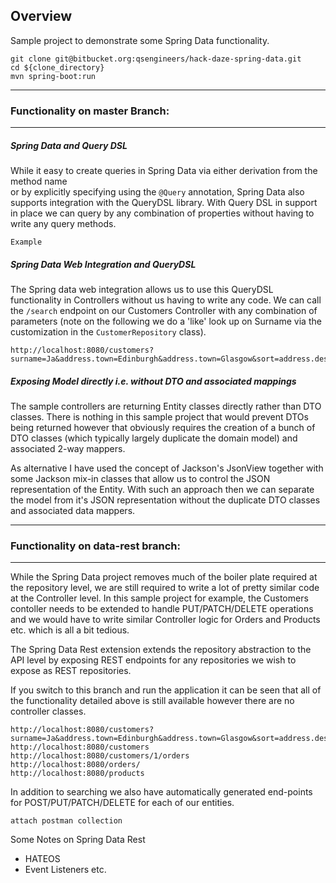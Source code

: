 ## Overview

Sample project to demonstrate some Spring Data functionality.


```
git clone git@bitbucket.org:qsengineers/hack-daze-spring-data.git
cd ${clone_directory}
mvn spring-boot:run
```

___
### Functionality on master Branch:
___

##### Spring Data and Query DSL

While it easy to create queries in Spring Data via either derivation from the method name  
or by explicitly specifying using the `@Query` annotation, Spring Data also supports integration with the
QueryDSL library. With Query DSL in support in place we can query by any combination of properties without 
having to write any query methods. 

`Example`

##### Spring Data Web Integration and QueryDSL

The Spring data web integration allows us to use this QueryDSL functionality in Controllers
without us having to write any code. We can call the `/search` endpoint on our Customers Controller with any combination of parameters 
(note on the following we do a 'like' look up on Surname via the customization in the `CustomerRepository` class).

```
http://localhost:8080/customers?surname=Ja&address.town=Edinburgh&address.town=Glasgow&sort=address.desc&sort=forename&page=1&size=10
```

##### Exposing Model directly i.e. without DTO and associated mappings

The sample controllers are returning Entity classes directly rather than DTO classes. There is
nothing in this sample project that would prevent DTOs being returned however that obviously requires the creation
of a bunch of DTO classes (which typically largely duplicate the domain model) and associated 2-way mappers. 

As alternative I have used the concept of Jackson's JsonView together with some Jackson mix-in classes that allow us 
to control  the JSON representation of the Entity. With such an approach then we can separate the model from it's JSON 
representation without the duplicate DTO classes and associated data mappers.  

___
### Functionality on data-rest branch:
___

While the Spring Data project removes much of the boiler plate required at the repository level, we are still
required to write a lot of pretty similar code at the Controller level. In this sample project for
example, the Customers contoller needs to be extended to handle PUT/PATCH/DELETE operations and we would
have to write similar Controller logic for Orders and Products etc. which is all a bit tedious.

The Spring Data Rest extension extends the repository abstraction to the API level by exposing REST endpoints
for any repositories we wish to expose as REST repositories.

If you switch to this branch and run the application it can be  seen that all of the functionality detailed above is 
still available however there are no controller classes.

```
http://localhost:8080/customers?surname=Ja&address.town=Edinburgh&address.town=Glasgow&sort=address.desc&sort=forename
http://localhost:8080/customers
http://localhost:8080/customers/1/orders
http://localhost:8080/orders/
http://localhost:8080/products
```

In addition to searching we also have automatically generated end-points for POST/PUT/PATCH/DELETE for each of our entities.

`attach postman collection`

Some Notes on Spring Data Rest

- HATEOS
- Event Listeners
etc.
